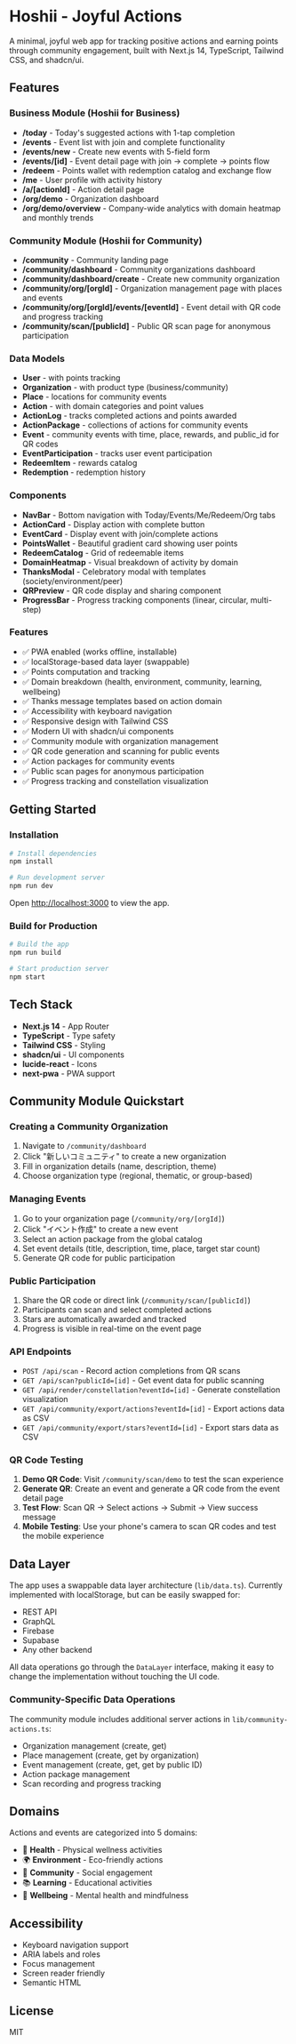 # Hoshii - Joyful Actions

A minimal, joyful web app for tracking positive actions and earning points through community engagement, built with Next.js 14, TypeScript, Tailwind CSS, and shadcn/ui.

## Features

### Business Module (Hoshii for Business)
- **/today** - Today's suggested actions with 1-tap completion
- **/events** - Event list with join and complete functionality
- **/events/new** - Create new events with 5-field form
- **/events/[id]** - Event detail page with join → complete → points flow
- **/redeem** - Points wallet with redemption catalog and exchange flow
- **/me** - User profile with activity history
- **/a/[actionId]** - Action detail page
- **/org/demo** - Organization dashboard
- **/org/demo/overview** - Company-wide analytics with domain heatmap and monthly trends

### Community Module (Hoshii for Community)
- **/community** - Community landing page
- **/community/dashboard** - Community organizations dashboard
- **/community/dashboard/create** - Create new community organization
- **/community/org/[orgId]** - Organization management page with places and events
- **/community/org/[orgId]/events/[eventId]** - Event detail with QR code and progress tracking
- **/community/scan/[publicId]** - Public QR scan page for anonymous participation

### Data Models
- **User** - with points tracking
- **Organization** - with product type (business/community)
- **Place** - locations for community events
- **Action** - with domain categories and point values
- **ActionLog** - tracks completed actions and points awarded
- **ActionPackage** - collections of actions for community events
- **Event** - community events with time, place, rewards, and public_id for QR codes
- **EventParticipation** - tracks user event participation
- **RedeemItem** - rewards catalog
- **Redemption** - redemption history

### Components
- **NavBar** - Bottom navigation with Today/Events/Me/Redeem/Org tabs
- **ActionCard** - Display action with complete button
- **EventCard** - Display event with join/complete actions
- **PointsWallet** - Beautiful gradient card showing user points
- **RedeemCatalog** - Grid of redeemable items
- **DomainHeatmap** - Visual breakdown of activity by domain
- **ThanksModal** - Celebratory modal with templates (society/environment/peer)
- **QRPreview** - QR code display and sharing component
- **ProgressBar** - Progress tracking components (linear, circular, multi-step)

### Features
- ✅ PWA enabled (works offline, installable)
- ✅ localStorage-based data layer (swappable)
- ✅ Points computation and tracking
- ✅ Domain breakdown (health, environment, community, learning, wellbeing)
- ✅ Thanks message templates based on action domain
- ✅ Accessibility with keyboard navigation
- ✅ Responsive design with Tailwind CSS
- ✅ Modern UI with shadcn/ui components
- ✅ Community module with organization management
- ✅ QR code generation and scanning for public events
- ✅ Action packages for community events
- ✅ Public scan pages for anonymous participation
- ✅ Progress tracking and constellation visualization

## Getting Started

### Installation

```bash
# Install dependencies
npm install

# Run development server
npm run dev
```

Open [http://localhost:3000](http://localhost:3000) to view the app.

### Build for Production

```bash
# Build the app
npm run build

# Start production server
npm start
```

## Tech Stack

- **Next.js 14** - App Router
- **TypeScript** - Type safety
- **Tailwind CSS** - Styling
- **shadcn/ui** - UI components
- **lucide-react** - Icons
- **next-pwa** - PWA support

## Community Module Quickstart

### Creating a Community Organization

1. Navigate to `/community/dashboard`
2. Click "新しいコミュニティ" to create a new organization
3. Fill in organization details (name, description, theme)
4. Choose organization type (regional, thematic, or group-based)

### Managing Events

1. Go to your organization page (`/community/org/[orgId]`)
2. Click "イベント作成" to create a new event
3. Select an action package from the global catalog
4. Set event details (title, description, time, place, target star count)
5. Generate QR code for public participation

### Public Participation

1. Share the QR code or direct link (`/community/scan/[publicId]`)
2. Participants can scan and select completed actions
3. Stars are automatically awarded and tracked
4. Progress is visible in real-time on the event page

### API Endpoints

- `POST /api/scan` - Record action completions from QR scans
- `GET /api/scan?publicId=[id]` - Get event data for public scanning
- `GET /api/render/constellation?eventId=[id]` - Generate constellation visualization
- `GET /api/community/export/actions?eventId=[id]` - Export actions data as CSV
- `GET /api/community/export/stars?eventId=[id]` - Export stars data as CSV

### QR Code Testing

1. **Demo QR Code**: Visit `/community/scan/demo` to test the scan experience
2. **Generate QR**: Create an event and generate a QR code from the event detail page
3. **Test Flow**: Scan QR → Select actions → Submit → View success message
4. **Mobile Testing**: Use your phone's camera to scan QR codes and test the mobile experience

## Data Layer

The app uses a swappable data layer architecture (`lib/data.ts`). Currently implemented with localStorage, but can be easily swapped for:
- REST API
- GraphQL
- Firebase
- Supabase
- Any other backend

All data operations go through the `DataLayer` interface, making it easy to change the implementation without touching the UI code.

### Community-Specific Data Operations

The community module includes additional server actions in `lib/community-actions.ts`:
- Organization management (create, get)
- Place management (create, get by organization)
- Event management (create, get, get by public ID)
- Action package management
- Scan recording and progress tracking

## Domains

Actions and events are categorized into 5 domains:
- 🏃 **Health** - Physical wellness activities
- 🌍 **Environment** - Eco-friendly actions
- 👥 **Community** - Social engagement
- 📚 **Learning** - Educational activities
- 🧘 **Wellbeing** - Mental health and mindfulness

## Accessibility

- Keyboard navigation support
- ARIA labels and roles
- Focus management
- Screen reader friendly
- Semantic HTML

## License

MIT


